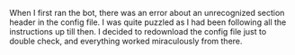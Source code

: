 When I first ran the bot, there was an error about an unrecognized section header in the config file. I was quite puzzled as I had been following all the instructions up till then. I decided to redownload the config file just to double check, and everything worked miraculously from there.
